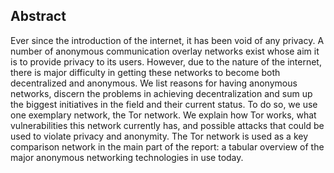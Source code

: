 ## Abstract

Ever since the introduction of the internet, it has been void of any privacy. A number of anonymous communication overlay networks exist whose aim it is to provide privacy to its users. However, due to the nature of the internet, there is major difficulty in getting these networks to become both decentralized and anonymous. We list reasons for having anonymous networks, discern the problems in achieving decentralization and sum up the biggest initiatives in the field and their current status. To do so, we use one exemplary network, the Tor network. We explain how Tor works, what vulnerabilities this network currently has, and possible attacks that could be used to violate privacy and anonymity. The Tor network is used as a key comparison network in the main part of the report: a tabular overview of the major anonymous networking technologies in use today.
